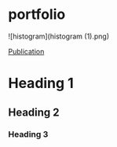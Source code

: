 # portfolio

![histogram](histogram (1).png)

[Publication](https://www.mdpi.com/1424-8220/22/8/3048)

# Heading 1

## Heading 2

### Heading 3
